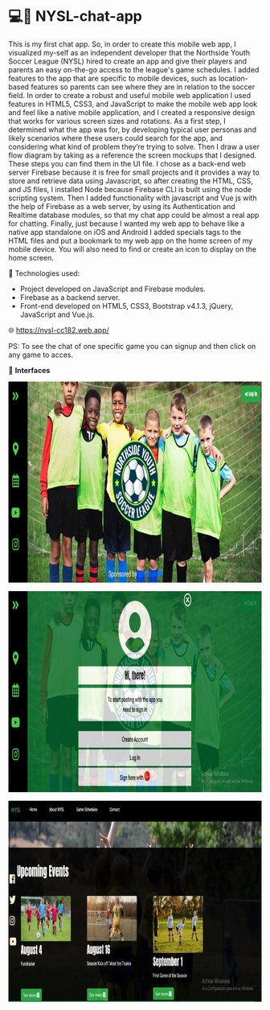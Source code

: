 # 💻📲 NYSL-chat-app

This is my first chat app. 
So, in order to create this mobile web app, I visualized my-self as an independent developer that the Northside Youth Soccer League (NYSL) hired to create an app and give their players and parents an easy on-the-go access to the league's game schedules. I added features to the app that are specific to mobile devices, such as location-based features so parents can see where they are in relation to the soccer field.
In order to create a robust and useful mobile web application I used features in HTML5, CSS3, and JavaScript to make the mobile web app look and feel like a native mobile application, and I created a responsive design that works for various screen sizes and rotations.
As a first step, I determined what the app was for, by developing typical user personas and likely scenarios where these users could search for the app, and considering what kind of problem they’re trying to solve. Then I draw a user flow diagram by taking as a reference the screen mockups that I designed. These steps you can find them in the UI file.
I chose as a back-end web server Firebase because it is free for small projects and it provides a way to store and retrieve data using Javascript, so after creating the HTML, CSS, and JS files, I installed Node because Firebase CLI is built using the node scripting system. Then I added functionality with javascript and Vue js with the help of Firebase as a web server, by using its Authentication and Realtime database modules, so that my chat app could be almost a real app for chatting.
Finally, just because I wanted my web app to behave like a native app standalone on iOS and Android I added specials tags to the HTML files and put a bookmark to my web app on the home screen of my mobile device. You will also need to find or create an icon to display on the home screen.

🔧 Technologies used:

- Project developed on JavaScript and Firebase modules.
- Firebase as a backend server.
- Front-end developed on HTML5, CSS3, Bootstrap v4.1.3, jQuery, JavaScript and Vue.js.

🌐 <a>https://nysl-cc182.web.app/</a>

PS: To see the chat of one specific game you can signup and then click on any game to acces.

👀 <strong>Interfaces</a>

<img align="center" src="https://github.com/Ninna-log/NYSL-chat-app/blob/main/img/interface4.jpg" alt="interface1" height="400" width="1200" />
<br>
<br>

<img align="center" src="https://github.com/Ninna-log/NYSL-chat-app/blob/main/img/interface2.jpg" alt="interface2" height="400" width="1200" />
<br>
<br>

<img align="center" src="https://github.com/Ninna-log/NYSL-chat-app/blob/main/img/interface3.jpg" alt="interface2" height="400" width="1200" />
